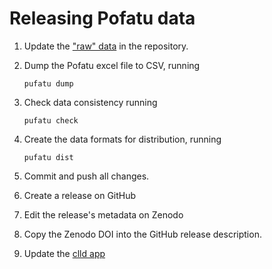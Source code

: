 # Releasing Pofatu data

1. Update the ["raw" data](raw/) in the repository.

2. Dump the Pofatu excel file to CSV, running
   ```shell script
   pufatu dump
   ```

3. Check data consistency running
   ```shell script
   pufatu check
   ```

4. Create the data formats for distribution, running
   ```shell script
   pufatu dist
   ```

5. Commit and push all changes.

6. Create a release on GitHub

7. Edit the release's metadata on Zenodo

8. Copy the Zenodo DOI into the GitHub release description.

9. Update the [clld app](https://pofatu.clld.org)
